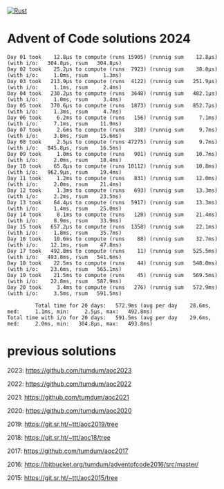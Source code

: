 [![Rust](https://github.com/tumdum/aoc2024/actions/workflows/rust.yml/badge.svg)](https://github.com/tumdum/aoc2024/actions/workflows/rust.yml)

# Advent of Code solutions 2024

```
Day 01 took    12.8µs to compute (runs 15905) (runnig sum    12.8µs) (with i/o:   304.8µs, rsum   304.8µs)
Day 02 took    25.2µs to compute (runs  7923) (runnig sum    38.0µs) (with i/o:     1.0ms, rsum     1.3ms)
Day 03 took   213.9µs to compute (runs  4122) (runnig sum   251.9µs) (with i/o:     1.1ms, rsum     2.4ms)
Day 04 took   230.2µs to compute (runs  3648) (runnig sum   482.1µs) (with i/o:     1.0ms, rsum     3.4ms)
Day 05 took   370.6µs to compute (runs  1873) (runnig sum   852.7µs) (with i/o:     1.3ms, rsum     4.7ms)
Day 06 took     6.2ms to compute (runs   156) (runnig sum     7.1ms) (with i/o:     7.1ms, rsum    11.9ms)
Day 07 took     2.6ms to compute (runs   310) (runnig sum     9.7ms) (with i/o:     3.8ms, rsum    15.6ms)
Day 08 took     2.5µs to compute (runs 47275) (runnig sum     9.7ms) (with i/o:   845.8µs, rsum    16.5ms)
Day 09 took     1.0ms to compute (runs   901) (runnig sum    10.7ms) (with i/o:     2.0ms, rsum    18.4ms)
Day 10 took    65.8µs to compute (runs 10112) (runnig sum    10.8ms) (with i/o:   962.9µs, rsum    19.4ms)
Day 11 took     1.2ms to compute (runs   831) (runnig sum    12.0ms) (with i/o:     2.0ms, rsum    21.4ms)
Day 12 took     1.3ms to compute (runs   693) (runnig sum    13.3ms) (with i/o:     2.2ms, rsum    23.5ms)
Day 13 took    64.4µs to compute (runs  5917) (runnig sum    13.3ms) (with i/o:     1.4ms, rsum    25.0ms)
Day 14 took     8.1ms to compute (runs   120) (runnig sum    21.4ms) (with i/o:     8.9ms, rsum    33.9ms)
Day 15 took   657.2µs to compute (runs  1358) (runnig sum    22.1ms) (with i/o:     1.8ms, rsum    35.7ms)
Day 16 took    10.6ms to compute (runs    88) (runnig sum    32.7ms) (with i/o:    12.1ms, rsum    47.8ms)
Day 17 took   492.8ms to compute (runs    11) (runnig sum   525.5ms) (with i/o:   493.8ms, rsum   541.6ms)
Day 18 took    22.5ms to compute (runs    44) (runnig sum   548.0ms) (with i/o:    23.6ms, rsum   565.1ms)
Day 19 took    21.5ms to compute (runs    45) (runnig sum   569.5ms) (with i/o:    22.8ms, rsum   587.9ms)
Day 20 took     3.4ms to compute (runs   276) (runnig sum   572.9ms) (with i/o:     3.5ms, rsum   591.5ms)

         Total time for 20 days:   572.9ms (avg per day    28.6ms, med:     1.1ms, min:     2.5µs, max:   492.8ms)
Total time with i/o for 20 days:   591.5ms (avg per day    29.6ms, med:     2.0ms, min:   304.8µs, max:   493.8ms)
```

# previous solutions

2023: https://github.com/tumdum/aoc2023

2022: https://github.com/tumdum/aoc2022

2021: https://github.com/tumdum/aoc2021

2020: https://github.com/tumdum/aoc2020

2019: https://git.sr.ht/~ttt/aoc2019/tree

2018: https://git.sr.ht/~ttt/aoc18/tree

2017: https://github.com/tumdum/aoc2017

2016: https://bitbucket.org/tumdum/adventofcode2016/src/master/

2015: https://git.sr.ht/~ttt/aoc2015/tree
